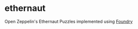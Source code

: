 # ethernaut
Open Zeppelin's Ethernaut Puzzles implemented using [Foundry](https://github.com/gakonst/foundry)
